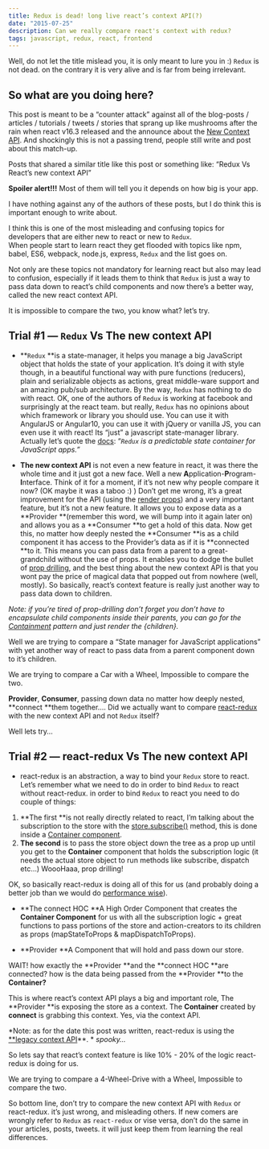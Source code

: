 ```yaml
---
title: Redux is dead! long live react’s context API(?)
date: "2015-07-25"
description: Can we really compare react's context with redux?
tags: javascript, redux, react, frontend
---
```


Well, do not let the title mislead you, it is only meant to lure you in :) 
`Redux` is not dead. on the contrary it is very alive and is far from being irrelevant.

## So what are you doing here?

This post is meant to be a “counter attack” against all of the blog-posts / articles / tutorials / tweets / stories that sprang up like mushrooms after the rain when react v16.3 released and the announce about the [New Context API](https://reactjs.org/blog/2018/03/29/react-v-16-3.html).
And shockingly this is not a passing trend, people still write and post about this match-up.

Posts that shared a similar title like this post or something like:
“Redux Vs React’s new context API”

**Spoiler alert!!!**
Most of them will tell you it depends on how big is your app.

I have nothing against any of the authors of these posts, but I do think this is important enough to write about.

I think this is one of the most misleading and confusing topics for developers that are either new to react or new to `Redux`.   
When people start to learn react they get flooded with topics like npm, babel, ES6, webpack, node.js, express, `Redux` and the list goes on.

Not only are these topics not mandatory for learning react but also may lead to confusion, especially if it leads them to think that `Redux` is just a way to pass data down to react’s child components and now there’s a better way, called the new react context API.

It is impossible to compare the two, you know what? let’s try.

## Trial #1 — `Redux` Vs The new context API

* **`Redux` **is a state-manager, it helps you manage a big JavaScript object that holds the state of your application.
It’s doing it with style though, in a beautiful functional way with pure functions (reducers), plain and serializable objects as actions, great middle-ware support and an amazing pub/sub architecture.
By the way, `Redux` has nothing to do with react. OK, one of the authors of `Redux` is working at facebook and surprisingly at the react team. but really, `Redux` has no opinions about which framework or library you should use.
You can use it with AngularJS or Angular10, you can use it with jQuery or vanilla JS, you can even use it with react! Its “just” a javascript state-manager library.
Actually let’s quote the [docs](https://redux.js.org/):
“*`Redux` is a predictable state container for JavaScript apps.”*

* **The new context API** is not even a new feature in react, it was there the whole time and it just got a new face. Well a new **A**pplication-**P**rogram-**I**nterface. Think of it for a moment, if it’s not new why people compare it now? (OK maybe it was a taboo :) )
Don’t get me wrong, it’s a great improvement for the API (using the [render props](https://reactjs.org/docs/render-props.html)) and a very important feature, but it’s not a new feature.
It allows you to expose data as a **Provider **(remember this word, we will bump into it again later on) and allows you as a **Consumer **to get a hold of this data.
Now get this, no matter how deeply nested the **Consumer **is as a child component it has access to the Provider’s data as if it is **connected **to it. This means you can pass data from a parent to a great-grandchild without the use of props.
It enables you to dodge the bullet of [prop drilling](https://blog.kentcdodds.com/prop-drilling-bb62e02cb691), and the best thing about the new context API is that you wont pay the price of magical data that popped out from nowhere (well, mostly).
So basically, react’s context feature is really just another way to pass data down to children.

*Note: if you’re tired of prop-drilling don’t forget you don’t have to encapsulate child components inside their parents, you can go for the [Containment](https://reactjs.org/docs/composition-vs-inheritance.html#containment) pattern and just render the {children}.*

Well we are trying to compare a “State manager for JavaScript applications” with yet another way of react to pass data from a parent component down to it’s children.

We are trying to compare a Car with a Wheel, Impossible to compare the two.

**Provider**, **Consumer**, passing down data no matter how deeply nested, **connect **them together…. Did we actually want to compare [react-redux](https://redux.js.org/basics/usage-with-react) with the new context API and not `Redux` itself?

Well lets try…

## Trial #2 — react-redux Vs The new context API

* react-redux is an abstraction, a way to bind your `Redux` store to react.
Let’s remember what we need to do in order to bind `Redux` to react without react-redux.
in order to bind `Redux` to react you need to do couple of things:
1. **The first **is not really directly related to react, I’m talking about the subscription to the store with the [store.subscribe()](https://redux.js.org/api-reference/store#subscribe-listener) method, this is done inside a [Container component](https://redux.js.org/basics/usage-with-react#implementing-container-components).
2. **The second** is to pass the store object down the tree as a prop up until you get to the **Container** component that holds the subscription logic (it needs the actual store object to run methods like subscribe, dispatch etc…)
WoooHaaa, prop drilling!

OK, so basically react-redux is doing all of this for us (and probably doing a better job than we would do [performance wise](https://redux.js.org/basics/usage-with-react#presentational-and-container-components)).

* **The connect HOC
**A High Order Component that creates the **Container Component** for us with all the subscription logic + great functions to pass portions of the store and action-creators to its children as props (mapStateToProps & mapDispatchToProps).

* **Provider
**A Component that will hold and pass down our store.

WAIT! how exactly the **Provider **and the **connect HOC **are connected? how is the data being passed from the **Provider **to the **Container?**

This is where react’s context API plays a big and important role,
The **Provider **is exposing the store as a context.
The **Container** created by **connect** is grabbing this context.
Yes, via the context API.

*Note: as for the date this post was written, react-redux is using the [**legacy context API](https://reactjs.org/docs/legacy-context.html)**. *
*spooky…*

So lets say that react’s context feature is like 10% - 20% of the logic react-redux is doing for us.

We are trying to compare a 4-Wheel-Drive with a Wheel, Impossible to compare the two.

So bottom line, don’t try to compare the new context API with `Redux` or react-redux. it’s just wrong, and misleading others.
If new comers are wrongly refer to `Redux` as `react-redux` or vise versa, don’t do the same in your articles, posts, tweets. it will just keep them from learning the real differences.
